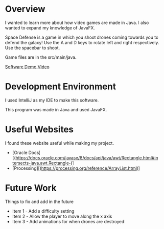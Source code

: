 # Overview

I wanted to learn more about how video games are made in Java. I also wanted to expand my knowledge of JavaFX.

Space Defense is a game in which you shoot drones coming towards you to defend the galaxy! Use the A and D keys to rotate left and right respectively. Use the spacebar to shoot.

Game files are in the src/main/java.

[Software Demo Video](http://youtube.link.goes.here)

# Development Environment

I used IntelliJ as my IDE to make this software.

This program was made in Java and used JavaFX.

# Useful Websites

I found these website useful while making my project.
* [Oracle Docs][(https://docs.oracle.com/javase/8/docs/api/java/awt/Rectangle.html#intersects-java.awt.Rectangle-)]
* [Processing][(https://processing.org/reference/ArrayList.html)]

# Future Work

Things to fix and add in the future
* Item 1 - Add a difficulty setting
* Item 2 - Allow the player to move along the x axis
* Item 3 - Add animations for when drones are destroyed
